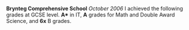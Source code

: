 __Brynteg Comprehensive School__
_October 2006_
I achieved the following grades at GCSE level. __A*__ in IT, __A__ grades for Math and Double Award Science, and __6x__ B grades.
